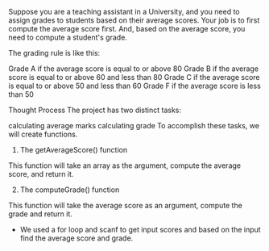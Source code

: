Suppose you are a teaching assistant in a University, and you need to assign grades to students based on their average scores.
Your job is to first compute the average score first. And, based on the average score, you need to compute a student's grade.

The grading rule is like this:

Grade A if the average score is equal to or above 80
Grade B if the average score is equal to or above 60 and less than 80
Grade C if the average score is equal to or above 50 and less than 60
Grade F if the average score is less than 50

Thought Process
The project has two distinct tasks:

calculating average marks
calculating grade
To accomplish these tasks, we will create functions.

1. The getAverageScore() function

This function will take an array as the argument, compute the average score, and return it.

2. The computeGrade() function

This function will take the average score as an argument, compute the grade and return it.

* We used a for loop and scanf to get input scores and based on the input find the average score and grade.
